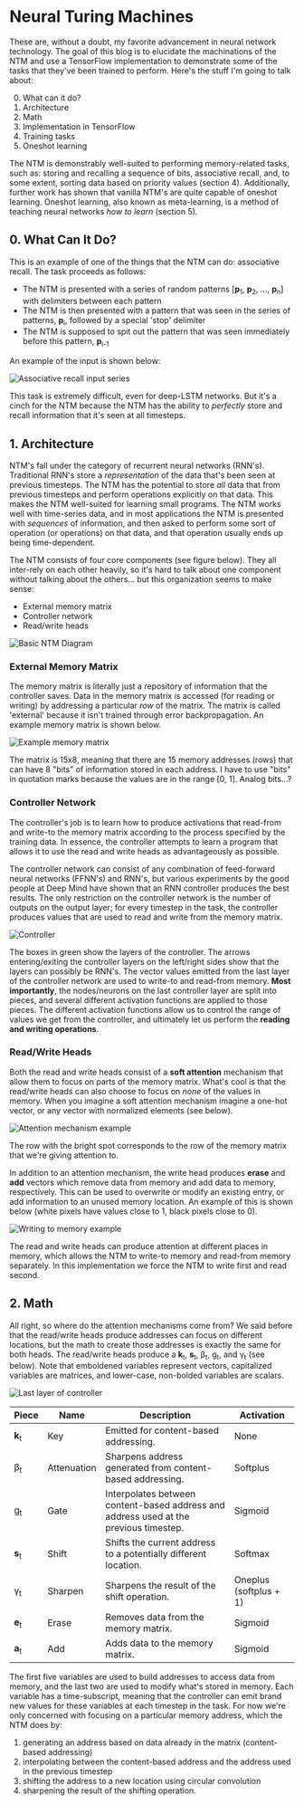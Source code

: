 # **Neural Turing Machines**

These are, without a doubt, my favorite advancement in neural network technology. The goal of this blog is to elucidate the machinations of the NTM and use a TensorFlow implementation to demonstrate some of the tasks that they've been trained to perform. Here's the stuff I'm going to talk about:

0. What can it do?
1. Architecture
2. Math
3. Implementation in TensorFlow
4. Training tasks
5. Oneshot learning

The NTM is demonstrably well-suited to performing memory-related tasks, such as: storing and recalling a sequence of bits, associative recall, and, to some extent, sorting data based on priority values (section 4). Additionally, further work has shown that vanilla NTM's are quite capable of oneshot learning. Oneshot learning, also known as meta-learning, is a method of teaching neural networks *how to learn* (section 5).

## 0. What Can It Do?

This is an example of one of the things that the NTM can do: associative recall. The task proceeds as follows:

* The NTM is presented with a series of random patterns [**p**<sub>1</sub>, **p**<sub>2</sub>, ..., **p**<sub>n</sub>] with delimiters between each pattern
* The NTM is then presented with a pattern that was seen in the series of patterns, **p**<sub>i</sub>, followed by a special 'stop' delimiter
* The NTM is supposed to spit out the pattern that was seen immediately before this pattern, **p**<sub>i-1</sub>

An example of the input is shown below:

![Associative recall input series](/assets/associatve_recall_input.png)

This task is extremely difficult, even for deep-LSTM networks. But it's a cinch for the NTM because the NTM has the ability to *perfectly* store and recall information that it's seen at all timesteps.

## 1. Architecture

NTM's fall under the category of recurrent neural networks (RNN's). Traditional RNN's store a *representation* of the data that's been seen at previous timesteps. The NTM has the potential to store *all* data that from previous timesteps and perform operations explicitly on that data. This makes the NTM well-suited for learning small programs. The NTM works well with time-series data, and in most applications the NTM is presented with *sequences* of information, and then asked to perform some sort of operation (or operations) on that data, and that operation usually ends up being time-dependent.

The NTM consists of four core components (see figure below). They all inter-rely on each other heavily, so it's hard to talk about one component without talking about the others... but this organization seems to make sense:

* External memory matrix
* Controller network
* Read/write heads

![Basic NTM Diagram](/assets/ntm_diagram_small.png)

### External Memory Matrix

The memory matrix is literally just a repository of information that the controller saves. Data in the memory matrix is accessed (for reading or writing) by addressing a particular *row* of the matrix. The matrix is called 'external' because it isn't trained through error backpropagation. An example memory matrix is shown below.

![Example memory matrix](/assets/mem.png)

The matrix is 15x8, meaning that there are 15 memory addresses (rows) that can have 8 "bits" of information stored in each address. I have to use "bits" in quotation marks because the values are in the range [0, 1]. Analog bits...?

### Controller Network

The controller's job is to learn how to produce activations that read-from and write-to the memory matrix according to the process specified by the training data. In essence, the controller attempts to learn a program that allows it to use the read and write heads as advantageously as possible.

The controller network can consist of any combination of feed-forward neural networks (FFNN's) and RNN's, but various experiments by the good people at Deep Mind have shown that an RNN controller produces the best results. The only restriction on the controller network is the number of outputs on the output layer; for every timestep in the task, the controller produces values that are used to read and write from the memory matrix.

![Controller](/assets/controller_small.png)

The boxes in green show the layers of the controller. The arrows entering/exiting the controller layers on the left/right sides show that the layers can possibly be RNN's. The vector values emitted from the last layer of the controller network are used to write-to and read-from memory. **Most importantly**, the nodes/neurons on the last controller layer are split into pieces, and several different activation functions are applied to those pieces. The different activation functions allow us to control the range of values we get from the controller, and ultimately let us perform the **reading and writing operations**.

### Read/Write Heads

Both the read and write heads consist of a **soft attention** mechanism that allow them to focus on parts of the memory matrix. What's cool is that the read/write heads can also choose to focus on *none* of the values in memory. When you imagine a soft attention mechanism imagine a one-hot vector, or any vector with normalized elements (see below).

![Attention mechanism example](/assets/attention%2Bmemory.png)

The row with the bright spot corresponds to the row of the memory matrix that we're giving attention to.

In addition to an attention mechanism, the write head produces **erase** and **add** vectors which remove data from memory and add data to memory, respectively. This can be used to overwrite or modify an existing entry, or add information to an unused memory location. An example of this is shown below (white pixels have values close to 1, black pixels close to 0).

![Writing to memory example](/assets/write_memory_small.png)

The read and write heads can produce attention at different places in memory, which allows the NTM to write-to memory and read-from memory separately. In this implementation we force the NTM to write first and read second.

## 2. Math

All right, so where do the attention mechanisms come from? We said before that the read/write heads produce addresses can focus on different locations, but the math to create those addresses is exactly the same for both heads. The read/write heads produce a **k**<sub>t</sub>, **s**<sub>t</sub>, β<sub>t</sub>, g<sub>t</sub>, and γ<sub>t</sub> (see below). Note that emboldened variables represent vectors, capitalized variables are matrices, and lower-case, non-bolded variables are scalars.

![Last layer of controller](/assets/controller_out_small.png)

| Piece | Name        | Description                                                                           | Activation             |
|-------|-------------|---------------------------------------------------------------------------------------|------------------------|
| **k**<sub>t</sub> | Key         | Emitted for content-based addressing.                                                 | None                   |
| β<sub>t</sub>     | Attenuation | Sharpens address generated from content-based addressing.                             | Softplus               |
| g<sub>t</sub>     | Gate        | Interpolates between content-based address and address used at the previous timestep. | Sigmoid                |
| **s**<sub>t</sub> | Shift       | Shifts the current address to a potentially different location.                       | Softmax                |
| γ<sub>t</sub>     | Sharpen     | Sharpens the result of the shift operation.                                           | Oneplus (softplus + 1) |
| **e**<sub>t</sub> | Erase       | Removes data from the memory matrix.                                                  | Sigmoid                |
| **a**<sub>t</sub> | Add         | Adds data to the memory matrix.                                                       | Sigmoid                |

The first five variables are used to build addresses to access data from memory, and the last two are used to modify what's stored in memory. Each variable has a time-subscript, meaning that the controller can emit brand new values for these variables at each timestep in the task. For now we're only concerned with focusing on a particular memory address, which the NTM does by:

1. generating an address based on data already in the matrix (content-based addressing)
2. interpolating between the content-based address and the address used in the previous timestep
3. shifting the address to a new location using circular convolution
4. sharpening the result of the shifting operation.

